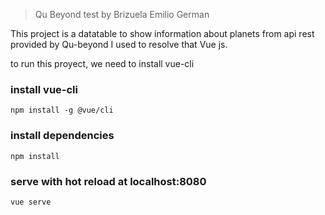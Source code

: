 
> Qu Beyond test by Brizuela Emilio German

This project is a datatable to show information about planets from api rest provided by Qu-beyond
I used to resolve that Vue js.

to run this proyect, we need to install 
vue-cli
### install vue-cli
`npm install -g @vue/cli`


### install dependencies
`npm install`

### serve with hot reload at localhost:8080
`vue serve`